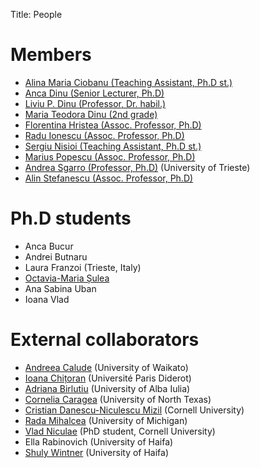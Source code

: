﻿Title: People

# Members
- [Alina Maria Ciobanu (Teaching Assistant, Ph.D st.)](/people/alina.html)
- [Anca Dinu (Senior Lecturer, Ph.D)](/people/anca.html)
- [Liviu P. Dinu (Professor, Dr. habil.)](/people/liviu.html)
- [Maria Teodora Dinu (2nd grade)](/people/maria.html)
- [Florentina Hristea (Assoc. Professor, Ph.D)](http://fmi.unibuc.ro/en/cv.php/cs/hristea_florentina_en)
- [Radu Ionescu (Assoc. Professor, Ph.D)](http://raduionescu.herokuapp.com/)
- [Sergiu Nisioi (Teaching Assistant, Ph.D st.)](/people/snisioi.html)
- [Marius Popescu (Assoc. Professor, Ph.D)](http://fmi.unibuc.ro/ro/popescu_marius)
- [Andrea Sgarro (Professor, Ph.D)](http://www.dmi.units.it/~sgarro/) (University of Trieste)
- [Alin Stefanescu (Assoc. Professor, Ph.D)](http://alin.stefanescu.eu/)

# Ph.D students
- Anca Bucur
- Andrei Butnaru
- Laura Franzoi (Trieste, Italy)
- [Octavia-Maria Șulea](/people/omsulea.html)
- Ana Sabina Uban
- Ioana Vlad

# External collaborators
- [Andreea Calude](http://www.calude.net/andreea/) (University of Waikato)
- [Ioana Chițoran](http://www.clillac-arp.univ-paris-diderot.fr/user/ioana_chitoran) (Université Paris Diderot)
- [Adriana Birlutiu](http://adrianabirlutiu.uab.ro/index.html) (University of Alba Iulia)
- [Cornelia Caragea](http://www.cse.unt.edu/~ccaragea/research.html) (University of North Texas) 
- [Cristian Danescu-Niculescu Mizil](http://www.mpi-sws.org/~cristian/) (Cornell University)
- [Rada Mihalcea](http://web.eecs.umich.edu/~mihalcea/) (University of Michigan)
- [Vlad Niculae](http://vene.ro/) (PhD student, Cornell University)
- Ella Rabinovich (University of Haifa)
- [Shuly Wintner](http://cs.haifa.ac.il/~shuly/Shuly_Wintner/Home.html) (University of Haifa)
